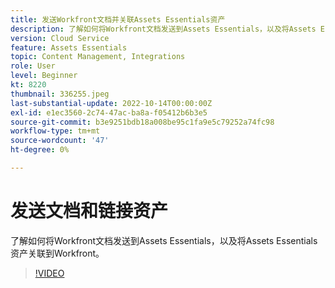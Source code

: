 ```yaml
---
title: 发送Workfront文档并关联Assets Essentials资产
description: 了解如何将Workfront文档发送到Assets Essentials，以及将Assets Essentials资产关联到Workfront。
version: Cloud Service
feature: Assets Essentials
topic: Content Management, Integrations
role: User
level: Beginner
kt: 8220
thumbnail: 336255.jpeg
last-substantial-update: 2022-10-14T00:00:00Z
exl-id: e1ec3560-2c74-47ac-ba8a-f05412b6b3e5
source-git-commit: b3e9251bdb18a008be95c1fa9e5c79252a74fc98
workflow-type: tm+mt
source-wordcount: '47'
ht-degree: 0%

---
```


# 发送文档和链接资产

了解如何将Workfront文档发送到Assets Essentials，以及将Assets Essentials资产关联到Workfront。

>[!VIDEO](https://video.tv.adobe.com/v/336255?quality=12&learn=on)
